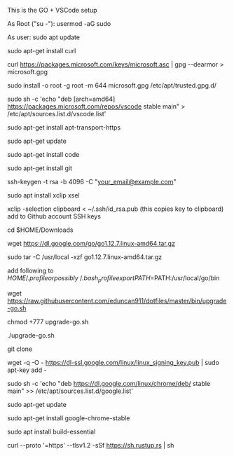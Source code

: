 This is the GO + VSCode setup

As Root ("su -"):
usermod -aG sudo <username> 
<RESTART>

As user:
sudo apt update

sudo apt-get install curl

curl https://packages.microsoft.com/keys/microsoft.asc | gpg --dearmor > microsoft.gpg

sudo install -o root -g root -m 644 microsoft.gpg /etc/apt/trusted.gpg.d/

sudo sh -c 'echo "deb [arch=amd64] https://packages.microsoft.com/repos/vscode stable main" > /etc/apt/sources.list.d/vscode.list'

sudo apt-get install apt-transport-https

sudo apt-get update

sudo apt-get install code

sudo apt-get install git

ssh-keygen -t rsa -b 4096 -C "your_email@example.com"

sudo apt install xclip xsel

xclip -selection clipboard < ~/.ssh/id_rsa.pub (this copies key to clipboard)
add to Github account SSH keys

cd $HOME/Downloads

wget https://dl.google.com/go/go1.12.7.linux-amd64.tar.gz

sudo tar -C /usr/local -xzf go1.12.7.linux-amd64.tar.gz

add following to $HOME/.profile or possibly ~/.bash_profile
export PATH=$PATH:/usr/local/go/bin
<RESTART>

wget https://raw.githubusercontent.com/eduncan911/dotfiles/master/bin/upgrade-go.sh

chmod +777 upgrade-go.sh

./upgrade-go.sh


git clone <repo>

wget -q -O - https://dl-ssl.google.com/linux/linux_signing_key.pub | sudo apt-key add - 

sudo sh -c 'echo "deb https://dl.google.com/linux/chrome/deb/ stable main" >> /etc/apt/sources.list.d/google.list'

sudo apt-get update

sudo apt-get install google-chrome-stable

sudo apt install build-essential

curl --proto '=https' --tlsv1.2 -sSf https://sh.rustup.rs | sh
